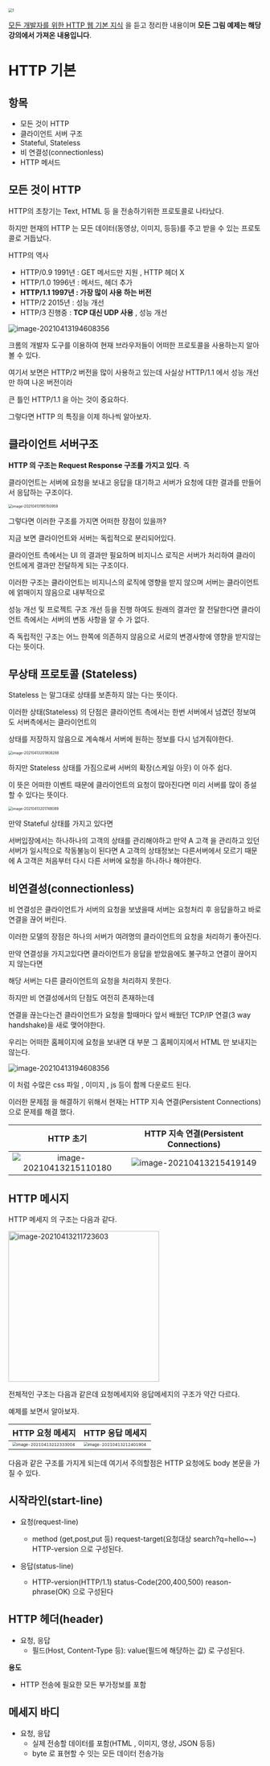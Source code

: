 <img src="https://tva1.sinaimg.cn/large/008eGmZEgy1gpiejhlmqoj30lc0dwmzx.jpg" alt="1" style="zoom: 50%;" />

[모든 개발자를 위한 HTTP 웹 기본 지식](https://www.inflearn.com/course/http-웹-네트워크/dashboard) 을 듣고 정리한 내용이며 **모든 그림 예제는 해당 강의에서 가져온 내용입니다**.



# HTTP 기본

## 항목

- 모든 것이 HTTP
- 클라이언트 서버 구조
- Stateful, Stateless
- 비 연결성(connectionless)
- HTTP 메서드





## 모든 것이 HTTP

HTTP의 초창기는 Text, HTML 등 을 전송하기위한 프로토콜로 나타났다.

하지만 현재의 HTTP 는 모든 데이터(동영상, 이미지, 등등)를 주고 받을 수 있는 프로토콜로 거듭났다.



HTTP의 역사

- HTTP/0.9 1991년 : GET 메서드만 지원 , HTTP 헤더 X
- HTTP/1.0 1996년 : 메서드, 헤더 추가
- **HTTP/1.1 1997년 : 가장 많이 사용 하는 버전**
- HTTP/2 2015년 : 성능 개선
- HTTP/3 진행중 : **TCP 대신 UDP 사용** , 성능 개선



![image-20210413194608356](https://tva1.sinaimg.cn/large/008eGmZEgy1gpiejr31mxj30d00a9ab5.jpg)

크롬의 개발자 도구를 이용하여 현재 브라우저들이 어떠한 프로토콜을 사용하는지 알아 볼 수 있다.

여기서 보면은 HTTP/2 버전을 많이 사용하고 있는데 사실상 HTTP/1.1 에서 성능 개선만 하여 나온 버전이라

큰 틀인 HTTP/1.1 을 아는 것이 중요하다.



그렇다면 HTTP 의 특징을 이제 하나씩 알아보자.



## 클라이언트 서버구조



**HTTP 의 구조는 Request Response 구조를 가지고 있다**. 즉

클라이언트는 서버에 요청을 보내고 응답을 대기하고 서버가 요청에 대한 결과를 만들어서 응답하는 구조이다.

<img src="https://tva1.sinaimg.cn/large/008eGmZEgy1gpiejvbdkyj31920boq3s.jpg" alt="image-20210413195150959" style="zoom:50%;" />

그렇다면 이러한 구조를 가지면 어떠한 장점이 있을까?

지금 보면 클라이언트와 서버는 독립적으로 분리되어있다.

클라이언트 측에서는 UI 의 결과만 필요하며 비지니스 로직은 서버가 처리하여 클라이언트에게 결과만 전달하게 되는 구조이다.

이러한 구조는 클라이언트는 비지니스의 로직에 영향을 받지 않으며 서버는 클라이언트에 얽매이지 않음으로 내부적으로

성능 개선 및 프로젝트 구조 개선 등을 진행 하여도 원래의 결과만 잘 전달한다면 클라이언트 측에서는 서버의 변동 사항을 알 수 가 없다.

즉 독립적인 구조는 어느 한쪽에 의존하지 않음으로 서로의 변경사항에 영향을 받지않는다는 뜻이다.



## 무상태 프로토콜 (Stateless)

Stateless 는 말그대로 상태를 보존하지 않는 다는 뜻이다.

이러한 상태(Stateless) 의 단점은 클라이언트 측에서는 한번 서버에서 넘겼던 정보여도 서버측에서는 클라이언트의

상태를 저장하지 않음으로 계속해서 서버에 원하는 정보를 다시 넘겨줘야한다.

<img src="https://tva1.sinaimg.cn/large/008eGmZEgy1gpiek2wjmfj31hc0u0goi.jpg" alt="image-20210413201808288" style="zoom:50%;" />

하지만 Stateless 상태를 가짐으로써 서버의 확장(스케일 아웃) 이 아주 쉽다.

이 뜻은 어떠한 이벤트 때문에 클라이언트의 요청이 많아진다면 미리 서버를 많이 증설할 수 있다는 뜻이다.



<img src="https://tva1.sinaimg.cn/large/008eGmZEgy1gpiekezxcqj31hc0u041f.jpg" alt="image-20210413201748089" style="zoom:50%;" />

만약 Stateful 상태를 가지고 있다면

서버입장에서는 하나하나의 고객의 상태를 관리해야하고 만약 A 고객 을 관리하고 있던 서버가 일시적으로 작동불능이 된다면 A 고객의 상태정보는 다른서버에서 모르기 때문에 A 고객은 처음부터 다시 다른 서버에 요청을 하나하나 해야한다.



## 비연결성(connectionless)

비 연결성은 클라이언트가 서버의 요청을 보냈을때 서버는 요청처리 후 응답을하고 바로 연결을 끊어 버린다.

이러한 모델의 장점은 하나의 서버가 여려명의 클라이언트의 요청을 처리하기 좋아진다.

만약 연결성을 가지고있다면 클라이언트가 응답을 받았음에도 불구하고 연결이 끊어지지 않는다면

해당 서버는 다른 클라이언트의 요청을 처리하지 못한다.



하지만 비 연결성에서의 단점도 여전히 존재하는데

연결을 끊는다는건 클라이언트가 요청을 할때마다 앞서 배웠던 TCP/IP 연결(3 way handshake)을 새로 맺어야한다.

우리는 어떠한 홈페이지에 요청을 보내면 대 부분 그 홈페이지에서 HTML 만 보내지는 않는다.

![image-20210413194608356](https://tva1.sinaimg.cn/large/008eGmZEgy1gpib4ppuhxj30d00a9abr.jpg)

이 처럼 수많은 css 파일 , 이미지 , js 등이 함께 다운로드 된다.

이러한 문제점 을 해결하기 위해서 현재는 HTTP 지속 연결(Persistent Connections) 으로 문제를 해결 했다.

|                          HTTP 초기                           |            HTTP 지속 연결(Persistent Connections)            |
| :----------------------------------------------------------: | :----------------------------------------------------------: |
| ![image-20210413215110180](https://tva1.sinaimg.cn/large/008eGmZEgy1gpiequy3s6j30u60nydin.jpg) | ![image-20210413215419149](https://tva1.sinaimg.cn/large/008eGmZEgy1gpieu0effqj30u60nydin.jpg) |



## HTTP 메시지

HTTP 메세지 의 구조는 다음과 같다.

<img src="https://tva1.sinaimg.cn/large/008eGmZEgy1gpif06oo88j30qw0me764.jpg" alt="image-20210413211723603" width="300" height="300" />

전체적인 구조는 다음과 같은데 요청메세지와 응답메세지의 구조가 약간 다르다.

예제를 보면서 알아보자.

| HTTP 요청 메세지                                             | HTTP  응답 메세지                                            |
| ------------------------------------------------------------ | ------------------------------------------------------------ |
| <img src="https://tva1.sinaimg.cn/large/008eGmZEgy1gpiem5kilfj30r007o77r.jpg" alt="image-20210413212333004" style="zoom:50%;" /> | <img src="https://tva1.sinaimg.cn/large/008eGmZEgy1gpiemiido0j30qm0dodl7.jpg" alt="image-20210413212401904" style="zoom:50%;" /> |

다음과 같은 구조를 가지게 되는데 여기서 주의할점은 HTTP  요청에도 body 본문을 가질 수 있다.



## 시작라인(start-line)

- 요청(request-line)

  -  method (get,post,put 등)  request-target(요청대상 search?q=hello~~) HTTP-version 으로 구성된다.



- 응답(status-line)

  - HTTP-version(HTTP/1.1)  status-Code(200,400,500) reason-phrase(OK) 으로 구성된다

## 

## HTTP 헤더(header)

- 요청, 응답
  - 필드(Host, Content-Type 등): value(필드에 해당하는 값) 로 구성된다.

**용도**

- HTTP 전송에 필요한 모든 부가정보를 포함



## 메세지 바디

- 요청, 응답
  - 실제 전송할 데이터를 포함(HTML , 이미지, 영상, JSON 등등)
  - byte 로 표현할 수 잇는 모든 데이터 전송가능

